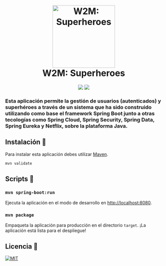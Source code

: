<h1 align="center">
	<img src="https://cdn0.iconfinder.com/data/icons/business-concepts-3/399/Superhero-512.png" alt="W2M: Superheroes" width="200">
	<br>
	W2M: Superheroes
</h1>
<h4 align="center">
	<img src="https://forthebadge.com/images/badges/made-with-java.svg"/>
	<img src="https://forthebadge.com/images/badges/uses-git.svg"/>
</h4>
  
### Esta aplicación permite la gestión de usuarios (autenticados) y superhéroes a través de un sistema que ha sido construido utilizando como base el framework Spring Boot junto a otras tecologías como Spring Cloud, Spring Security, Spring Data, Spring Eureka y Netflix, sobre la plataforma Java.


## Instalación 🔧

Para instalar esta aplicación debes utilizar [Maven](http://maven.apache.org/).

```bash
mvn validate
```

## Scripts 📜

### `mvn spring-boot:run`

Ejecuta la aplicación en el modo de desarrollo en [http://localhost:8080](http://localhost:8080).


### `mvn package`

Empaqueta la aplicación para producción en el directorio `target`. ¡La aplicación está lista para el despliegue!


## Licencia 🔑

[![MIT](https://badges.frapsoft.com/os/mit/mit.svg?v=102)](LICENSE)